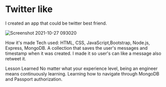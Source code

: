 # Twitter like
I created an app that could be twitter best friend.

![Screenshot 2021-10-27 093020](https://user-images.githubusercontent.com/88953222/139103766-59c8801f-3035-4b89-b0f2-74476c4d3078.png)


How it's made Tech used: HTML, CSS, JavaScript,Bootstrap, Node.js, Express, MongoDB. A collection that saves the user's messages and timestamp when it was created. I made it so user's can like a message also retweet it.

Lesson Learned No matter what your experience level, being an engineer means continuously learning. Learning how to navigate through MongoDB and Passport authorization.
